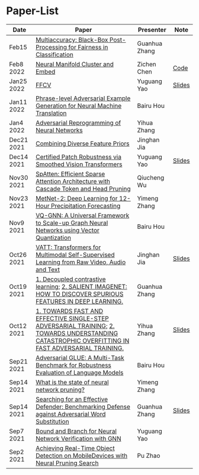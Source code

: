 # Paper-List


| Date       | Paper                                                                                                                                                                                                                                     | Presenter     | Note                                                                                    |
| ---------- | ----------------------------------------------------------------------------------------------------------------------------------------------------------------------------------------------------------------------------------------- | ------------- | --------------------------------------------------------------------------------------- |
|      Feb15      |[Multiaccuracy: Black-Box Post-Processing for Fairness in Classification ](https://arxiv.org/abs/1805.12317)                                                                                                                                                                                                                                          |   Guanhua Zhang            |                                                                                         |
| Feb8 2022  | [Neural Manifold Cluster and Embed](https://arxiv.org/pdf/2201.10000.pdf)                                                                                                                                                                 | Zichen Chen   | [Code](https://github.com/zengyi-li/NMCE-release)                                       |
| Jan25 2022 | [FFCV](https://github.com/libffcv/ffcv)                                                                                                                                                                                                   | Yuguang Yao   | [Slides](https://yuguang-yao.slides.com/yaoyugua/deck-5cb81c/fullscreen?token=y9VF9g5A) |
| Jan11 2022 | [Phrase-level Adversarial Example Generation for Neural Machine Translation](https://arxiv.org/pdf/2201.02009.pdf)                                                                                                                        | Bairu Hou     |                                                                                         |
| Jan4 2022  | [Adversarial Reprogramming of Neural Networks](https://arxiv.org/abs/1806.11146)                                                                                                                                                          | Yihua Zhang   |                                                                                         |
| Dec21 2021 | [Combining Diverse Feature Priors](https://arxiv.org/abs/2110.08220)                                                                                                                                                                      | Jinghan Jia   |                                                                                         |
| Dec14 2021 | [Certified Patch Robustness via Smoothed Vision Transformers](https://arxiv.org/abs/2110.07719)                                                                                                                                           | Yuguang Yao   | [Slides](https://yuguang-yao.slides.com/yaoyugua/deck/fullscreen?token=0aiZnAQJ)        |
| Nov30 2021 | [SpAtten: Efficient Sparse Attention Architecture with Cascade Token and Head Pruning](https://arxiv.org/abs/2012.09852)                                                                                                                  | Qiucheng Wu   |                                                                                         |
| Nov23 2021 | [MetNet-2: Deep Learning for 12-Hour Precipitation Forecasting](https://arxiv.org/pdf/2111.07470.pdf)                                                                                                                                     | Yimeng Zhang  |                                                                                         |
| Nov9 2021  | [VQ-GNN: A Universal Framework to Scale-up Graph Neural Networks using Vector Quantization](https://arxiv.org/pdf/2110.14363.pdf)                                                                                                         | Bairu Hou     |                                                                                         |
| Oct26 2021 | [VATT: Transformers for Multimodal Self-Supervised Learning from Raw Video, Audio and Text](https://arxiv.org/pdf/2104.11178.pdf)                                                                                                         | Jinghan Jia   | [Slides](https://www.overleaf.com/project/6176f1d3cfe1a9852e70f661)                     |
| Oct19 2021 | [1. Decoupled contrastive learning;](https://arxiv.org/pdf/2110.06848.pdf) [2. SALIENT IMAGENET: HOW TO DISCOVER SPURIOUS FEATURES IN DEEP LEARNING.](https://arxiv.org/pdf/2110.04301.pdf)                                               | Guanhua Zhang |                                                                                         |
| Oct12 2021 | [1. TOWARDS FAST AND EFFECTIVE SINGLE-STEP ADVERSARIAL TRAINING;](https://openreview.net/pdf?id=fRnRsdc_nR7) [2. TOWARDS UNDERSTANDING CATASTROPHIC OVERFITTING IN FAST ADVERSARIAL TRAINING.](https://openreview.net/pdf?id=lDvJM5XUyrx) | Yihua Zhang   | [Slides](https://www.overleaf.com/read/zmtbpzfnvrcn)                                    |
| Sep21 2021 | [Adversarial GLUE: A Multi-Task Benchmark for Robustness Evaluation of Language Models](https://openreview.net/pdf?id=GF9cSKI3A_q)                                                                                                        | Bairu Hou     |                                                                                         |
| Sep14 2021 | [What is the state of neural network pruning?](https://arxiv.org/pdf/2003.03033.pdf)                                                                                                                                                      | Yimeng Zhang  |                                                                                         |
| Sep14 2021 | [Searching for an Effective Defender: Benchmarking Defense against Adversarial Word Substitution](https://arxiv.org/pdf/2108.12777.pdf)                                                                                                   | Guanhua Zhang | [Slides]( https://www.overleaf.com/read/crjssxhkkhkt)                                   |
| Sep7 2021  | [Bound and Branch for Neural Network Verification with GNN](https://arxiv.org/pdf/2107.12855.pdf)                                                                                                                                         | Yuguang Yao   |                                                                                         |
| Sep2 2021  | [Achieving Real-Time Object Detection on MobileDevices with Neural Pruning Search](https://arxiv.org/abs/2106.14943)                                                                                                                      | Pu Zhao       |                                                                                         |
